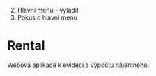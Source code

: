 2. Hlavní menu - vyladit
1. Pokus o hlavní menu

# Rental
Webová aplikace k evideci a výpočtu nájemného.

